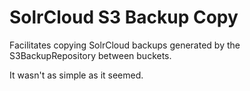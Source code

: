# SolrCloud S3 Backup Copy

Facilitates copying SolrCloud backups generated by the S3BackupRepository between buckets.

It wasn't as simple as it seemed.